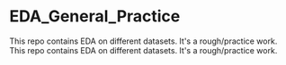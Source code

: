 # EDA_General_Practice
This repo contains EDA on different datasets. It's a rough/practice work.
This repo contains EDA on different datasets. It's a rough/practice work.
